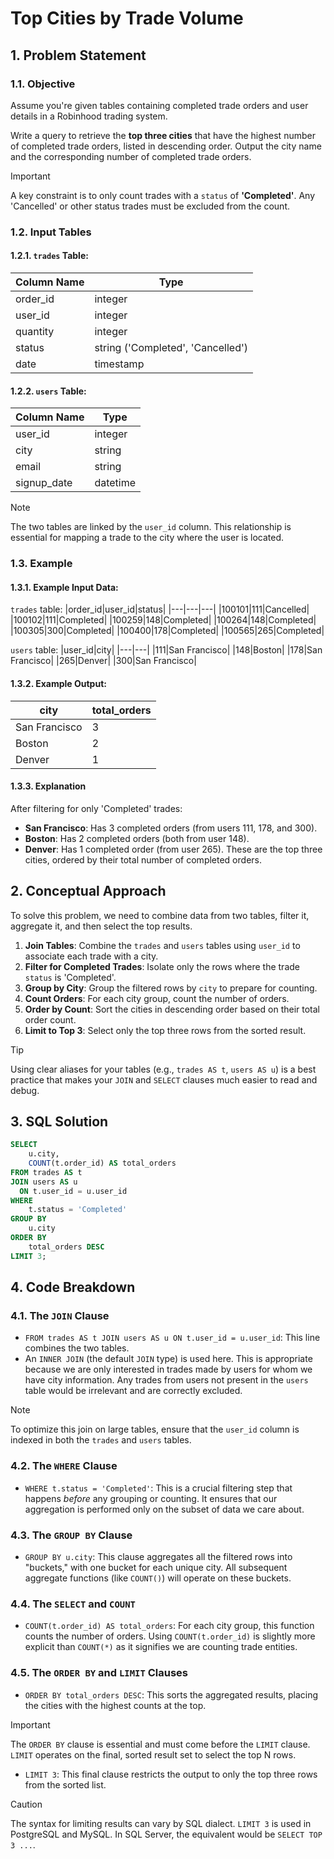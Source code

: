 # Top Cities by Trade Volume

## 1. Problem Statement

### 1.1. Objective
Assume you're given tables containing completed trade orders and user details in a Robinhood trading system.

Write a query to retrieve the **top three cities** that have the highest number of completed trade orders, listed in descending order. Output the city name and the corresponding number of completed trade orders.

> [!IMPORTANT]
> A key constraint is to only count trades with a `status` of **'Completed'**. Any 'Cancelled' or other status trades must be excluded from the count.

### 1.2. Input Tables

#### 1.2.1. `trades` Table:
|Column Name|Type|
|---|---|
|order_id|integer|
|user_id|integer|
|quantity|integer|
|status|string ('Completed', 'Cancelled')|
|date|timestamp|

#### 1.2.2. `users` Table:
|Column Name|Type|
|---|---|
|user_id|integer|
|city|string|
|email|string|
|signup_date|datetime|

> [!NOTE]
> The two tables are linked by the `user_id` column. This relationship is essential for mapping a trade to the city where the user is located.

### 1.3. Example

#### 1.3.1. Example Input Data:
`trades` table:
|order_id|user_id|status|
|---|---|---|
|100101|111|Cancelled|
|100102|111|Completed|
|100259|148|Completed|
|100264|148|Completed|
|100305|300|Completed|
|100400|178|Completed|
|100565|265|Completed|

`users` table:
|user_id|city|
|---|---|
|111|San Francisco|
|148|Boston|
|178|San Francisco|
|265|Denver|
|300|San Francisco|

#### 1.3.2. Example Output:
|city|total_orders|
|---|---|
|San Francisco|3|
|Boston|2|
|Denver|1|

#### 1.3.3. Explanation
After filtering for only 'Completed' trades:
-   **San Francisco**: Has 3 completed orders (from users 111, 178, and 300).
-   **Boston**: Has 2 completed orders (both from user 148).
-   **Denver**: Has 1 completed order (from user 265).
These are the top three cities, ordered by their total number of completed orders.

## 2. Conceptual Approach
To solve this problem, we need to combine data from two tables, filter it, aggregate it, and then select the top results.

1.  **Join Tables**: Combine the `trades` and `users` tables using `user_id` to associate each trade with a city.
2.  **Filter for Completed Trades**: Isolate only the rows where the trade `status` is 'Completed'.
3.  **Group by City**: Group the filtered rows by `city` to prepare for counting.
4.  **Count Orders**: For each city group, count the number of orders.
5.  **Order by Count**: Sort the cities in descending order based on their total order count.
6.  **Limit to Top 3**: Select only the top three rows from the sorted result.

> [!TIP]
> Using clear aliases for your tables (e.g., `trades AS t`, `users AS u`) is a best practice that makes your `JOIN` and `SELECT` clauses much easier to read and debug.

## 3. SQL Solution

```sql
SELECT
    u.city,
    COUNT(t.order_id) AS total_orders
FROM trades AS t
JOIN users AS u
  ON t.user_id = u.user_id
WHERE
    t.status = 'Completed'
GROUP BY
    u.city
ORDER BY
    total_orders DESC
LIMIT 3;
```

## 4. Code Breakdown

### 4.1. The `JOIN` Clause
-   `FROM trades AS t JOIN users AS u ON t.user_id = u.user_id`: This line combines the two tables.
-   An `INNER JOIN` (the default `JOIN` type) is used here. This is appropriate because we are only interested in trades made by users for whom we have city information. Any trades from users not present in the `users` table would be irrelevant and are correctly excluded.

> [!NOTE]
> To optimize this join on large tables, ensure that the `user_id` column is indexed in both the `trades` and `users` tables.

### 4.2. The `WHERE` Clause
-   `WHERE t.status = 'Completed'`: This is a crucial filtering step that happens *before* any grouping or counting. It ensures that our aggregation is performed only on the subset of data we care about.

### 4.3. The `GROUP BY` Clause
-   `GROUP BY u.city`: This clause aggregates all the filtered rows into "buckets," with one bucket for each unique city. All subsequent aggregate functions (like `COUNT()`) will operate on these buckets.

### 4.4. The `SELECT` and `COUNT`
-   `COUNT(t.order_id) AS total_orders`: For each city group, this function counts the number of orders. Using `COUNT(t.order_id)` is slightly more explicit than `COUNT(*)` as it signifies we are counting trade entities.

### 4.5. The `ORDER BY` and `LIMIT` Clauses
-   `ORDER BY total_orders DESC`: This sorts the aggregated results, placing the cities with the highest counts at the top.

> [!IMPORTANT]
> The `ORDER BY` clause is essential and must come before the `LIMIT` clause. `LIMIT` operates on the final, sorted result set to select the top N rows.

-   `LIMIT 3`: This final clause restricts the output to only the top three rows from the sorted list.

> [!CAUTION]
> The syntax for limiting results can vary by SQL dialect. `LIMIT 3` is used in PostgreSQL and MySQL. In SQL Server, the equivalent would be `SELECT TOP 3 ...`.
